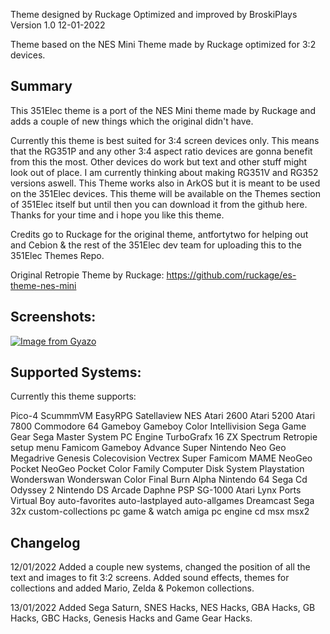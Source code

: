 Theme designed by Ruckage
Optimized and improved by BroskiPlays
Version 1.0
12-01-2022

Theme based on the NES Mini Theme made by Ruckage optimized for 3:2 devices.

Summary
--------------------------------------------------------------------------------

This 351Elec theme is a port of the NES Mini theme made by Ruckage and adds a couple of new things which the original didn't have. 

Currently this theme is best suited for 3:4 screen devices only. This means that the RG351P and any other 3:4 aspect ratio devices 
are gonna benefit from this the most. Other devices do work but text and other stuff might look out of place. 
I am currently thinking about making RG351V and RG352 versions aswell. This Theme works also in ArkOS but it is meant to be used on 
the 351Elec devices. This theme will be available on the Themes section of 351Elec itself but until then you can download it from the github here. 
Thanks for your time and i hope you like this theme.

Credits go to Ruckage for the original theme, antfortytwo for helping out and Cebion & the rest of the 351Elec dev team for uploading this to the 351Elec Themes Repo.


Original Retropie Theme by Ruckage:
https://github.com/ruckage/es-theme-nes-mini

Screenshots:
-------------------------------------------------------------------------------  
[![Image from Gyazo](https://i.gyazo.com/7d1fe12bc0b57d5b73091bb645e7e004.png)](https://gyazo.com/7d1fe12bc0b57d5b73091bb645e7e004)

Supported Systems:
-------------------------------------------------------------------------------  

Currently this theme supports:

Pico-4
ScummmVM
EasyRPG
Satellaview
NES
Atari 2600
Atari 5200
Atari 7800
Commodore 64
Gameboy
Gameboy Color
Intellivision
Sega Game Gear
Sega Master System
PC Engine
TurboGrafx 16
ZX Spectrum
Retropie setup menu
Famicom
Gameboy Advance
Super Nintendo
Neo Geo
Megadrive
Genesis
Colecovision
Vectrex
Super Famicom
MAME
NeoGeo Pocket
NeoGeo Pocket Color
Family Computer Disk System
Playstation
Wonderswan
Wonderswan Color
Final Burn Alpha
Nintendo 64
Sega Cd
Odyssey 2
Nintendo DS
Arcade
Daphne
PSP
SG-1000
Atari Lynx
Ports
Virtual Boy
auto-favorites
auto-lastplayed
auto-allgames
Dreamcast
Sega 32x
custom-collections
pc
game & watch
amiga
pc engine cd
msx
msx2

Changelog
-------------------------------------------------------------------------------  

12/01/2022
Added a couple new systems, changed the position of all the text and images to fit 3:2 screens. 
Added sound effects, themes for collections and added Mario, Zelda & Pokemon collections.

13/01/2022
Added Sega Saturn, SNES Hacks, NES Hacks, GBA Hacks, GB Hacks, GBC Hacks, Genesis Hacks and Game Gear Hacks.

